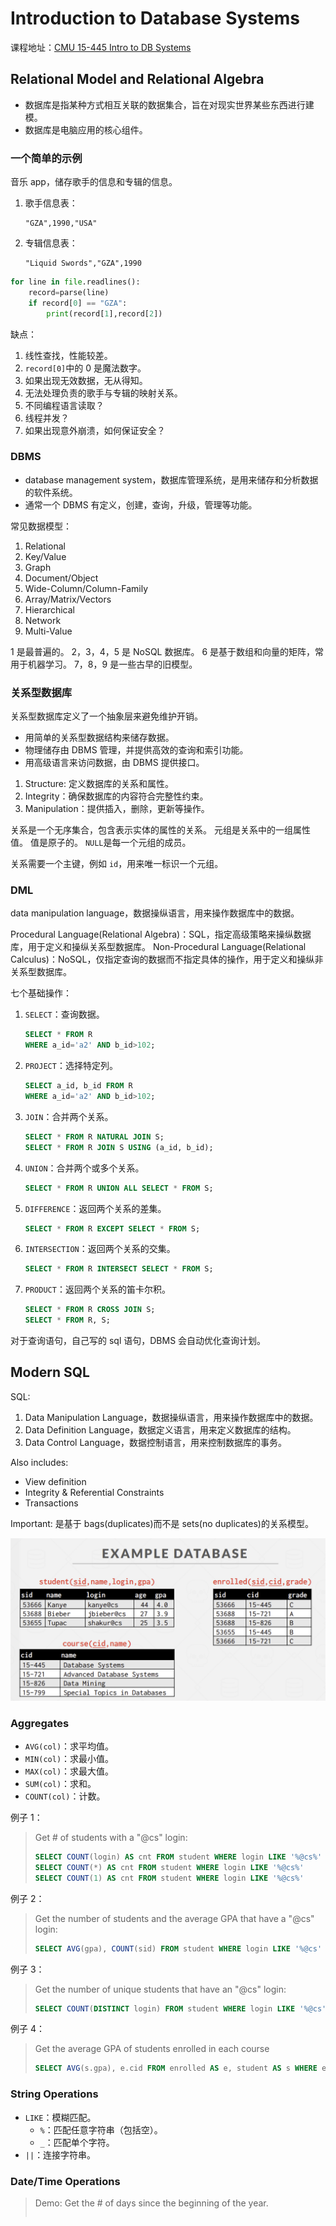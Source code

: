 # Introduction to Database Systems

课程地址：[CMU 15-445 Intro to DB Systems](https://www.youtube.com/watch?v=uikbtpVZS2s&list=PLSE8ODhjZXjaKScG3l0nuOiDTTqpfnWFf&index=1)

## Relational Model and Relational Algebra

- 数据库是指某种方式相互关联的数据集合，旨在对现实世界某些东西进行建模。
- 数据库是电脑应用的核心组件。

### 一个简单的示例

音乐 app，储存歌手的信息和专辑的信息。

1. 歌手信息表：

   ```csv
   "GZA",1990,"USA"
   ```

2. 专辑信息表：

   ```csv
   "Liquid Swords","GZA",1990
   ```

```python
for line in file.readlines():
    record=parse(line)
    if record[0] == "GZA":
        print(record[1],record[2])
```

缺点：

1. 线性查找，性能较差。
2. `record[0]`中的 0 是魔法数字。
3. 如果出现无效数据，无从得知。
4. 无法处理负责的歌手与专辑的映射关系。
5. 不同编程语言读取？
6. 线程并发？
7. 如果出现意外崩溃，如何保证安全？

### DBMS

- database management system，数据库管理系统，是用来储存和分析数据的软件系统。
- 通常一个 DBMS 有定义，创建，查询，升级，管理等功能。

常见数据模型：

1. Relational
2. Key/Value
3. Graph
4. Document/Object
5. Wide-Column/Column-Family
6. Array/Matrix/Vectors
7. Hierarchical
8. Network
9. Multi-Value

1 是最普遍的。
2，3，4，5 是 NoSQL 数据库。
6 是基于数组和向量的矩阵，常用于机器学习。
7，8，9 是一些古早的旧模型。

### 关系型数据库

关系型数据库定义了一个抽象层来避免维护开销。

- 用简单的关系型数据结构来储存数据。
- 物理储存由 DBMS 管理，并提供高效的查询和索引功能。
- 用高级语言来访问数据，由 DBMS 提供接口。

1. Structure: 定义数据库的关系和属性。
2. Integrity：确保数据库的内容符合完整性约束。
3. Manipulation：提供插入，删除，更新等操作。

关系是一个无序集合，包含表示实体的属性的关系。
元组是关系中的一组属性值。
值是原子的。
`NULL`是每一个元组的成员。

关系需要一个主键，例如 `id`，用来唯一标识一个元组。

### DML

data manipulation language，数据操纵语言，用来操作数据库中的数据。

Procedural Language(Relational Algebra)：SQL，指定高级策略来操纵数据库，用于定义和操纵关系型数据库。
Non-Procedural Language(Relational Calculus)：NoSQL，仅指定查询的数据而不指定具体的操作，用于定义和操纵非关系型数据库。

七个基础操作：

1. `SELECT`：查询数据。

   ```sql
   SELECT * FROM R
   WHERE a_id='a2' AND b_id>102;
   ```

2. `PROJECT`：选择特定列。

   ```sql
   SELECT a_id, b_id FROM R
   WHERE a_id='a2' AND b_id>102;
   ```

3. `JOIN`：合并两个关系。

   ```sql
   SELECT * FROM R NATURAL JOIN S;
   SELECT * FROM R JOIN S USING (a_id, b_id);
   ```

4. `UNION`：合并两个或多个关系。

   ```sql
   SELECT * FROM R UNION ALL SELECT * FROM S;
   ```

5. `DIFFERENCE`：返回两个关系的差集。

   ```sql
   SELECT * FROM R EXCEPT SELECT * FROM S;
   ```

6. `INTERSECTION`：返回两个关系的交集。

   ```sql
   SELECT * FROM R INTERSECT SELECT * FROM S;
   ```

7. `PRODUCT`：返回两个关系的笛卡尔积。

   ```sql
   SELECT * FROM R CROSS JOIN S;
   SELECT * FROM R, S;
   ```

对于查询语句，自己写的 sql 语句，DBMS 会自动优化查询计划。

## Modern SQL

SQL:

1. Data Manipulation Language，数据操纵语言，用来操作数据库中的数据。
2. Data Definition Language，数据定义语言，用来定义数据库的结构。
3. Data Control Language，数据控制语言，用来控制数据库的事务。

Also includes:

- View definition
- Integrity & Referential Constraints
- Transactions

Important:
是基于 bags(duplicates)而不是 sets(no duplicates)的关系模型。

![Example](数据库.assets/image.png)

### Aggregates

- `AVG(col)`：求平均值。
- `MIN(col)`：求最小值。
- `MAX(col)`：求最大值。
- `SUM(col)`：求和。
- `COUNT(col)`：计数。

例子 1：

> Get # of students with a "@cs" login:
>
> ```sql
> SELECT COUNT(login) AS cnt FROM student WHERE login LIKE '%@cs%'
> SELECT COUNT(*) AS cnt FROM student WHERE login LIKE '%@cs%'
> SELECT COUNT(1) AS cnt FROM student WHERE login LIKE '%@cs%'
> ```

例子 2：

> Get the number of students and the average GPA that have a "@cs" login:
>
> ```sql
> SELECT AVG(gpa), COUNT(sid) FROM student WHERE login LIKE '%@cs'
> ```

例子 3：

> Get the number of unique students that have an "@cs" login:
>
> ```sql
> SELECT COUNT(DISTINCT login) FROM student WHERE login LIKE '%@cs'
> ```

例子 4：

> Get the average GPA of students enrolled in each course
>
> ```sql
> SELECT AVG(s.gpa), e.cid FROM enrolled AS e, student AS s WHERE e.sid = s.sid GROUP BY e.cid
> ```

### String Operations

- `LIKE`：模糊匹配。
  - `%`：匹配任意字符串（包括空）。
  - `_`：匹配单个字符。
- `||`：连接字符串。

### Date/Time Operations

> Demo: Get the # of days since the beginning of the year.
>
> ```sql
>
> ```
